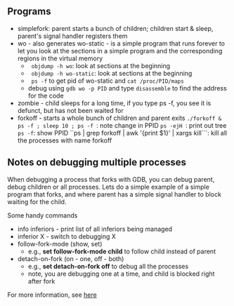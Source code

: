 ## Programs
- simplefork: parent starts a bunch of children; children start & sleep, parent's signal handler registers them
- wo - also generates wo-static - is a simple program that runs forever to let you look at the sections in a simple program and the corresponding regions in the virtual memory
   - ``` objdump -h wo```: look at sections at the beginning
   - ``` objdump -h wo-static```: look at sections at the beginning
   - ``` ps -f``` to get pid of wo-static and ```cat /proc/PID/maps```
   - debug using ```gdb wo -p PID``` and type ```disassemble``` to find the address for the code
- zombie - child sleeps for a long time, if you type ps -f, you see it is defunct, but has not been waited for
- forkoff - starts a whole bunch of children and parent exits
  ```./forkoff & ps -f ; sleep 10 ; ps -f ```: note change in PPID
  ```ps -ejH ```: print out tree
  ```ps -f```: show PPID
  ``ps | grep forkoff | awk '{print $1}' | xargs kill```: kill all the processes with name forkoff


## Notes on debugging multiple processes
When debugging a process that forks with GDB, you can debug parent, debug children or all processes.  Lets do a simple example of a simple program that forks, and where parent has a simple signal handler to block waiting for the child. 

Some handy commands
   - info inferiors - print list of all inferiors being managed
   - inferior X - switch to debugging X
   - follow-fork-mode (show, set) 
      - e.g., **set follow-fork-mode child** to follow child instead of parent
   - detach-on-fork (on - one, off - both)
      - e.g., **set detach-on-fork off** to debug all the processes
      - note, you are debugging one at a time, and child is blocked right after fork

For more information, see [here](https://sourceware.org/gdb/onlinedocs/gdb/Forks.html)
